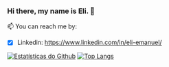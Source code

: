 <!--
**EliAndrade/EliAndrade** is a ✨ _special_ ✨ repository because its `README.md` (this file) appears on your GitHub profile.

Here are some ideas to get you started:

- 🔭 I’m currently working on ...
- 🌱 I’m currently learning ...
- 👯 I’m looking to collaborate on ...
- 🤔 I’m looking for help with ...
- 💬 Ask me about ...
- 📫 How to reach me: ...
- 😄 Pronouns: ...
- ⚡ Fun fact: ...
-->


### Hi there, my name is Eli. 👋

📫  You can reach me by:
- [x] Linkedin: https://www.linkedin.com/in/eli-emanuel/

[![Estatísticas do Github](https://github-readme-stats.vercel.app/api?username=EliAndrade&layout=compact&show_icons=true&theme=dark&count_private=true)](https://github.com/anuraghazra/github-readme-stats)
[![Top Langs](https://github-readme-stats.vercel.app/api/top-langs/?username=EliAndrade&layout=compact&theme=radical&count_private=true)](https://github.com/anuraghazra/github-readme-stats)

